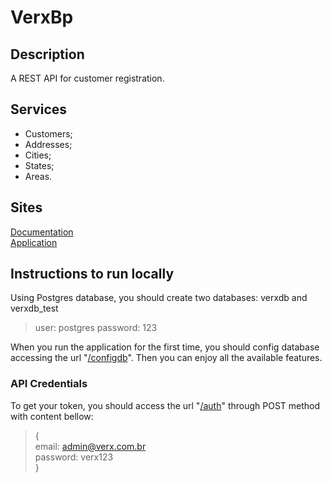 # VerxBp

## Description

A REST API for customer registration.

## Services

- Customers;
- Addresses;
- Cities;
- States;
- Areas.

## Sites

[Documentation](https://verxbp.herokuapp.com/swagger-ui.html)  
[Application](https://verxbp.herokuapp.com)

## Instructions to run locally

Using Postgres database, you should create two databases: verxdb and verxdb_test
> user: postgres
> password: 123

When you run the application for the first time, you should config database accessing the url "[/configdb](https://verxbp.herokuapp.com/configdb)". Then you can enjoy all the available features.

### API Credentials  

To get your token, you should access the url "[/auth](https://verxbp.herokuapp.com/auth)" through POST method with content bellow:  

> {  
>     email: admin@verx.com.br  
>     password: verx123  
> }  
